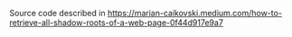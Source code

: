 Source code described in https://marian-caikovski.medium.com/how-to-retrieve-all-shadow-roots-of-a-web-page-0f44d917e9a7